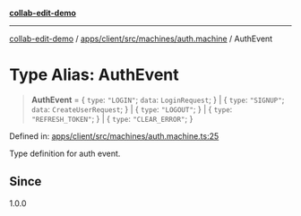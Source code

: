 [**collab-edit-demo**](../../../../../../README.md)

***

[collab-edit-demo](../../../../../../README.md) / [apps/client/src/machines/auth.machine](../README.md) / AuthEvent

# Type Alias: AuthEvent

> **AuthEvent** = \{ `type`: `"LOGIN"`; `data`: `LoginRequest`; \} \| \{ `type`: `"SIGNUP"`; `data`: `CreateUserRequest`; \} \| \{ `type`: `"LOGOUT"`; \} \| \{ `type`: `"REFRESH_TOKEN"`; \} \| \{ `type`: `"CLEAR_ERROR"`; \}

Defined in: [apps/client/src/machines/auth.machine.ts:25](https://github.com/austyle-io/pub-sub-demo/blob/00b2f1e9b947d5e964db5c3be9502513c4374263/apps/client/src/machines/auth.machine.ts#L25)

Type definition for auth event.

## Since

1.0.0
